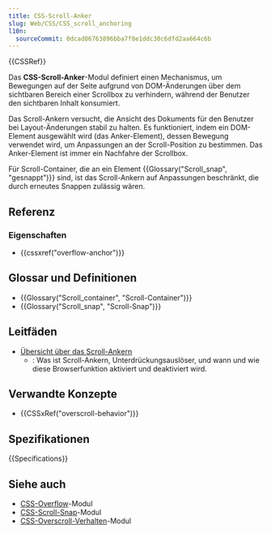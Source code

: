 ```yaml
---
title: CSS-Scroll-Anker
slug: Web/CSS/CSS_scroll_anchoring
l10n:
  sourceCommit: 0dcad86763896bba7f8e1ddc30c6dfd2aa664c6b
---
```


{{CSSRef}}

Das **CSS-Scroll-Anker**-Modul definiert einen Mechanismus, um Bewegungen auf der Seite aufgrund von DOM-Änderungen über dem sichtbaren Bereich einer Scrollbox zu verhindern, während der Benutzer den sichtbaren Inhalt konsumiert.

Das Scroll-Ankern versucht, die Ansicht des Dokuments für den Benutzer bei Layout-Änderungen stabil zu halten. Es funktioniert, indem ein DOM-Element ausgewählt wird (das Anker-Element), dessen Bewegung verwendet wird, um Anpassungen an der Scroll-Position zu bestimmen. Das Anker-Element ist immer ein Nachfahre der Scrollbox.

Für Scroll-Container, die an ein Element {{Glossary("Scroll_snap", "gesnappt")}} sind, ist das Scroll-Ankern auf Anpassungen beschränkt, die durch erneutes Snappen zulässig wären.

## Referenz

### Eigenschaften

- {{cssxref("overflow-anchor")}}

## Glossar und Definitionen

- {{Glossary("Scroll_container", "Scroll-Container")}}
- {{Glossary("Scroll_snap", "Scroll-Snap")}}

## Leitfäden

- [Übersicht über das Scroll-Ankern](/de/docs/Web/CSS/CSS_scroll_anchoring/Scroll_anchoring)
  - : Was ist Scroll-Ankern, Unterdrückungsauslöser, und wann und wie diese Browserfunktion aktiviert und deaktiviert wird.

## Verwandte Konzepte

- {{CSSxRef("overscroll-behavior")}}

## Spezifikationen

{{Specifications}}

## Siehe auch

- [CSS-Overflow](/de/docs/Web/CSS/CSS_overflow)-Modul
- [CSS-Scroll-Snap](/de/docs/Web/CSS/CSS_scroll_snap)-Modul
- [CSS-Overscroll-Verhalten](/de/docs/Web/CSS/CSS_overscroll_behavior)-Modul
